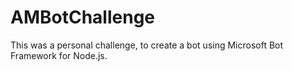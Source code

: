 # AMBotChallenge
This was a personal challenge, to create a bot using Microsoft Bot Framework for Node.js.
